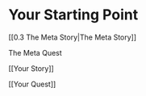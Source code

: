 # Your Starting Point

[[0.3 The Meta Story|The Meta Story]]

The Meta Quest

[[Your Story]]

[[Your Quest]]
